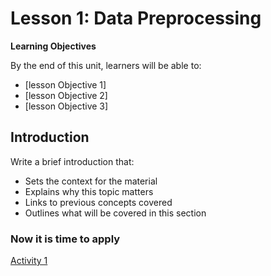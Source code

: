 # Lesson 1: Data Preprocessing

**Learning Objectives**

By the end of this unit, learners will be able to: 

- [lesson Objective 1] 
- [lesson Objective 2] 
- [lesson Objective 3] 
  

## Introduction 

Write a brief introduction that: 
- Sets the context for the material 
- Explains why this topic matters 
- Links to previous concepts covered 
- Outlines what will be covered in this section 


### Now it is time to apply
[Activity 1](/notebooks/activity1.ipynb)